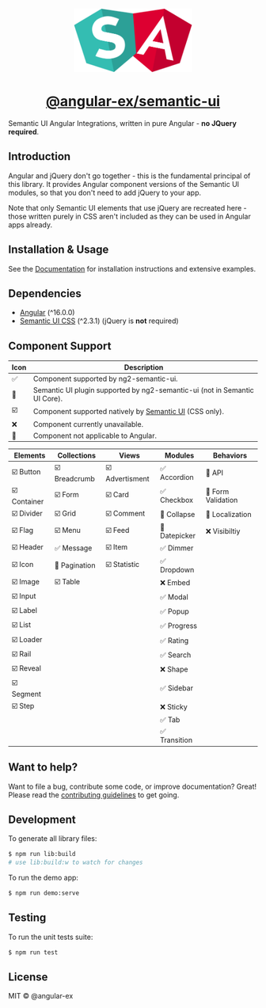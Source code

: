 <!-- Logo -->
<p align="center">
  <a href="https://edcarroll.github.io/ng2-semantic-ui/">
    <img height="128" width="238" src="https://raw.githubusercontent.com/angular-ex/ngx-semantic-ui/main/projects/demo/src/assets/logo.png">
  </a>
</p>

<!-- Name -->
<h1 align="center">
  <a href="https://edcarroll.github.io/ng2-semantic-ui">@angular-ex/semantic-ui</a>
</h1>

Semantic UI Angular Integrations, written in pure Angular - **no JQuery required**.

## Introduction

Angular and jQuery don't go together - this is the fundamental principal of this library. It provides Angular component versions of the Semantic UI modules, so that you don't need to add jQuery to your app.

Note that only Semantic UI elements that use jQuery are recreated here - those written purely in CSS aren't included as they can be used in Angular apps already.

## Installation & Usage

See the [Documentation](https://edcarroll.github.io/ng2-semantic-ui) for installation instructions and extensive examples.

## Dependencies

* [Angular](https://angular.io) (^16.0.0)
* [Semantic UI CSS](http://semantic-ui.com/) (^2.3.1) (jQuery is **not** required)

## Component Support

|           Icon          |                                      Description                                    |
|-------------------------|-------------------------------------------------------------------------------------|
| :white_check_mark:      | Component supported by ng2-semantic-ui.                                             |
| :rocket:                | Semantic UI plugin supported by ng2-semantic-ui (not in Semantic UI Core).          |
| :ballot_box_with_check: | Component supported natively by [Semantic UI](https://semantic-ui.com/) (CSS only). |
| :x:                     | Component currently unavailable.                                                    |
| :no_entry_sign:         | Component not applicable to Angular.                                                |

|              Elements              |            Collections             |                   Views                  |              Modules              |              Behaviors              |
|------------------------------------|------------------------------------|------------------------------------------|-----------------------------------|-------------------------------------|
| :ballot_box_with_check: Button     | :ballot_box_with_check: Breadcrumb | :ballot_box_with_check: Advertisment     | :white_check_mark: Accordion      | :no_entry_sign: API                 |
| :ballot_box_with_check: Container  | :ballot_box_with_check: Form       | :ballot_box_with_check: Card             | :white_check_mark: Checkbox       | :no_entry_sign: Form Validation     |
| :ballot_box_with_check: Divider    | :ballot_box_with_check: Grid       | :ballot_box_with_check: Comment          | :rocket: Collapse                 | :rocket: Localization               |
| :ballot_box_with_check: Flag       | :ballot_box_with_check: Menu       | :ballot_box_with_check: Feed             | :rocket: Datepicker               | :x: Visibiltiy                      |
| :ballot_box_with_check: Header     | :white_check_mark: Message         | :ballot_box_with_check: Item             | :white_check_mark: Dimmer         |                                     |
| :ballot_box_with_check: Icon       | :rocket: Pagination                | :ballot_box_with_check: Statistic        | :white_check_mark: Dropdown       |                                     |
| :ballot_box_with_check: Image      | :ballot_box_with_check: Table      |                                          | :x: Embed                         |                                     |
| :ballot_box_with_check: Input      |                                    |                                          | :white_check_mark: Modal          |                                     |
| :ballot_box_with_check: Label      |                                    |                                          | :white_check_mark: Popup          |                                     |
| :ballot_box_with_check: List       |                                    |                                          | :white_check_mark: Progress       |                                     |
| :ballot_box_with_check: Loader     |                                    |                                          | :white_check_mark: Rating         |                                     |
| :ballot_box_with_check: Rail       |                                    |                                          | :white_check_mark: Search         |                                     |
| :ballot_box_with_check: Reveal     |                                    |                                          | :x: Shape                         |                                     |
| :ballot_box_with_check: Segment    |                                    |                                          | :white_check_mark: Sidebar        |                                     |
| :ballot_box_with_check: Step       |                                    |                                          | :x: Sticky                        |                                     |
|                                    |                                    |                                          | :white_check_mark: Tab            |                                     |
|                                    |                                    |                                          | :white_check_mark: Transition     |                                     |

## Want to help?

Want to file a bug, contribute some code, or improve documentation? Great! Please read the [contributing guidelines](https://github.com/angular-ex/ngx-semantic-ui/blob/main/CONTRIBUTING.md) to get going.

## Development

To generate all library files:

```bash
$ npm run lib:build
# use lib:build:w to watch for changes
```

To run the demo app:
```bash
$ npm run demo:serve
```

## Testing

To run the unit tests suite:
```bash
$ npm run test
```

## License

MIT © @angular-ex

